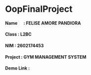# **OopFinalProject**
#### Name &nbsp;&nbsp;&nbsp;&nbsp; : FELISE AMORE PANDIORA
#### Class      : L2BC
#### NIM        : 2602174453
#### Project    : GYM MANAGEMENT SYSTEM
#### Demo Link  : 